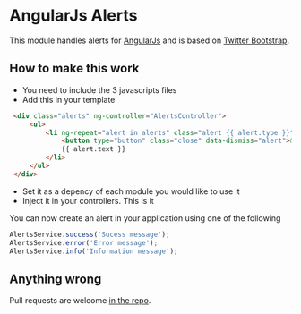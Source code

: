 # AngularJs Alerts
This module handles alerts for [AngularJs](http://angularjs.org/) and is based on [Twitter Bootstrap](http://twitter.github.io/bootstrap/).

## How to make this work
* You need to include the 3 javascripts files
* Add this in your template

```html
 <div class="alerts" ng-controller="AlertsController">
     <ul>
         <li ng-repeat="alert in alerts" class="alert {{ alert.type }}" ng-cloak>
             <button type="button" class="close" data-dismiss="alert">&times;</button>   
             {{ alert.text }} 
         </li>
     </ul>
 </div>
```
* Set it as a depency of each module you would like to use it
* Inject it in your controllers. This is it

You can now create an alert in your application using one of the following 
```javascript
AlertsService.success('Sucess message');
AlertsService.error('Error message');
AlertsService.info('Information message');
```

## Anything wrong
Pull requests are welcome [in the repo](https://github.com/SelrahcD/angularJs-tools).